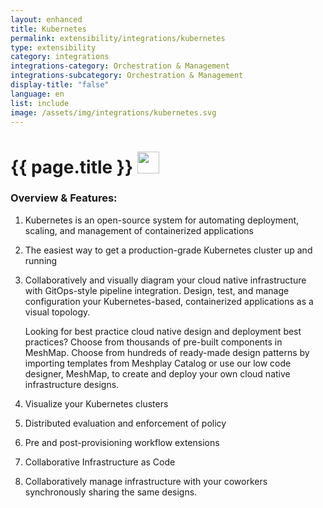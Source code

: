```yaml
---
layout: enhanced
title: Kubernetes
permalink: extensibility/integrations/kubernetes
type: extensibility
category: integrations
integrations-category: Orchestration & Management
integrations-subcategory: Orchestration & Management
display-title: "false"
language: en
list: include
image: /assets/img/integrations/kubernetes.svg
---
```


<h1>{{ page.title }} <img src="{{ page.image }}" style="width: 35px; height: 35px;" /></h1>


<!-- This needs replaced with the Category property, not the sub-category.
 #### About: Kubernetes is an open-source system for automating deployment, scaling, and management of containerized applications -->

### Overview & Features:

1. Kubernetes is an open-source system for automating deployment, scaling, and management of containerized applications

2. The easiest way to get a production-grade Kubernetes cluster up and running

4. 
    Collaboratively and visually diagram your cloud native infrastructure with GitOps-style pipeline integration. Design, test, and manage configuration your Kubernetes-based, containerized applications as a visual topology.



    Looking for best practice cloud native design and deployment best practices? Choose from thousands of pre-built components in MeshMap. Choose from hundreds of ready-made design patterns by importing templates from Meshplay Catalog or use our low code designer, MeshMap, to create and deploy your own cloud native infrastructure designs.



5. Visualize your Kubernetes clusters

6. Distributed evaluation and enforcement of policy

7. Pre and post-provisioning workflow extensions

8. Collaborative Infrastructure as Code

9. Collaboratively manage infrastructure with your coworkers synchronously sharing the same designs.

